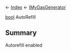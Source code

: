← [Index](Api-Index) ← [IMyGasGenerator](Sandbox.ModAPI.Ingame.IMyGasGenerator)

[bool](System.Boolean) AutoRefill

## Summary

Autorefill enabled

